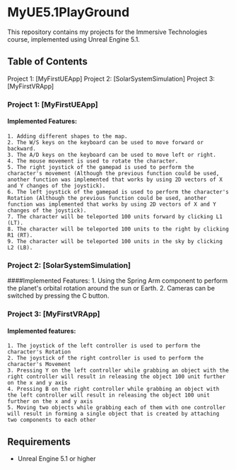 # MyUE5.1PlayGround
This repository contains my projects for the Immersive Technologies course, implemented using Unreal Engine 5.1.

## Table of Contents
Project 1: [MyFirstUEApp]
Project 2: [SolarSystemSimulation]
Project 3: [MyFirstVRApp]

### Project 1: [MyFirstUEApp]
#### Implemented Features:
	1. Adding different shapes to the map.
	2. The W/S keys on the keyboard can be used to move forward or backward.
	3. The A/D keys on the keyboard can be used to move left or right.
	4. The mouse movement is used to rotate the character.
	5. The right joystick of the gamepad is used to perform the character's movement (Although the previous function could be used, another function was implemented that works by using 2D vectors of X and Y changes of the joystick).
	6. The left joystick of the gamepad is used to perform the character's Rotation (Although the previous function could be used, another function was implemented that works by using 2D vectors of X and Y changes of the joystick).
	7. The character will be teleported 100 units forward by clicking L1 (LT).
	8. The character will be teleported 100 units to the right by clicking R1 (RT).
	9. The character will be teleported 100 units in the sky by clicking L2 (LB).

### Project 2: [SolarSystemSimulation]
####Implemented Features:
	1. Using the Spring Arm component to perform the planet's orbital rotation around the sun or Earth.
	2. Cameras can be switched by pressing the C button.
 
### Project 3: [MyFirstVRApp]
#### Implemented features:
	1. The joystick of the left controller is used to perform the character's Rotation
	2. The joystick of the right controller is used to perform the character's Movement
	3. Pressing Y on the left controller while grabbing an object with the right controller will result in releasing the object 100 unit further on the x and y axis
	4. Pressing B on the right controller while grabbing an object with the left controller will result in releasing the object 100 unit further on the x and y axis
	5. Moving two objects while grabbing each of them with one controller will result in forming a single object that is created by attaching two components to each other
 
## Requirements
- Unreal Engine 5.1 or higher
